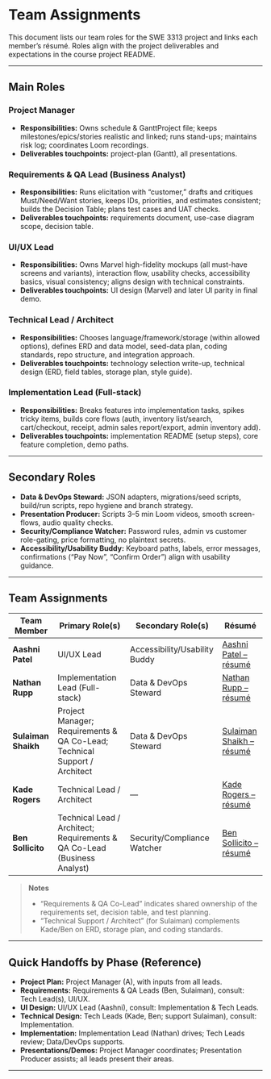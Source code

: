 # Team Assignments

This document lists our team roles for the SWE 3313 project and links each member’s résumé. Roles align with the project deliverables and expectations in the course project README.

---

## Main Roles

### Project Manager
- **Responsibilities:** Owns schedule & GanttProject file; keeps milestones/epics/stories realistic and linked; runs stand-ups; maintains risk log; coordinates Loom recordings.
- **Deliverables touchpoints:** project-plan (Gantt), all presentations.

### Requirements & QA Lead (Business Analyst)
- **Responsibilities:** Runs elicitation with “customer,” drafts and critiques Must/Need/Want stories, keeps IDs, priorities, and estimates consistent; builds the Decision Table; plans test cases and UAT checks.
- **Deliverables touchpoints:** requirements document, use-case diagram scope, decision table.

### UI/UX Lead
- **Responsibilities:** Owns Marvel high-fidelity mockups (all must-have screens and variants), interaction flow, usability checks, accessibility basics, visual consistency; aligns design with technical constraints.
- **Deliverables touchpoints:** UI design (Marvel) and later UI parity in final demo.

### Technical Lead / Architect
- **Responsibilities:** Chooses language/framework/storage (within allowed options), defines ERD and data model, seed-data plan, coding standards, repo structure, and integration approach.
- **Deliverables touchpoints:** technology selection write-up, technical design (ERD, field tables, storage plan, style guide).

### Implementation Lead (Full-stack)
- **Responsibilities:** Breaks features into implementation tasks, spikes tricky items, builds core flows (auth, inventory list/search, cart/checkout, receipt, admin sales report/export, admin inventory add).
- **Deliverables touchpoints:** implementation README (setup steps), core feature completion, demo paths.

---

## Secondary Roles

- **Data & DevOps Steward:** JSON adapters, migrations/seed scripts, build/run scripts, repo hygiene and branch strategy.  
- **Presentation Producer:** Scripts 3–5 min Loom videos, smooth screen-flows, audio quality checks.  
- **Security/Compliance Watcher:** Password rules, admin vs customer role-gating, price formatting, no plaintext secrets.  
- **Accessibility/Usability Buddy:** Keyboard paths, labels, error messages, confirmations (“Pay Now”, “Confirm Order”) align with usability guidance.

---

## Team Assignments

| Team Member | Primary Role(s) | Secondary Role(s) | Résumé |
|---|---|---|---|
| **Aashni Patel** | UI/UX Lead | Accessibility/Usability Buddy | [Aashni Patel – résumé](../resumes/aashni-patel-resume.md) |
| **Nathan Rupp** | Implementation Lead (Full-stack) | Data & DevOps Steward | [Nathan Rupp – résumé](../resumes/nathanial-rupp-resume.md) |
| **Sulaiman Shaikh** | Project Manager; Requirements & QA Co-Lead; Technical Support / Architect | Data & DevOps Steward | [Sulaiman Shaikh – résumé](../resumes/sulaiman-shaikh-resume.md) |
| **Kade Rogers** | Technical Lead / Architect | — | [Kade Rogers – résumé](../resumes/kaden-rogers-resume.md) |
| **Ben Sollicito** | Technical Lead / Architect; Requirements & QA Co-Lead (Business Analyst) | Security/Compliance Watcher | [Ben Sollicito – résumé](../resumes/benjamin-sollicito-resume.md) |

> **Notes**
> - “Requirements & QA Co-Lead” indicates shared ownership of the requirements set, decision table, and test planning.
> - “Technical Support / Architect” (for Sulaiman) complements Kade/Ben on ERD, storage plan, and coding standards.

---

## Quick Handoffs by Phase (Reference)

- **Project Plan:** Project Manager (A), with inputs from all leads.
- **Requirements:** Requirements & QA Leads (Ben, Sulaiman), consult: Tech Lead(s), UI/UX.
- **UI Design:** UI/UX Lead (Aashni), consult: Implementation & Tech Leads.
- **Technical Design:** Tech Leads (Kade, Ben; support Sulaiman), consult: Implementation.
- **Implementation:** Implementation Lead (Nathan) drives; Tech Leads review; Data/DevOps supports.
- **Presentations/Demos:** Project Manager coordinates; Presentation Producer assists; all leads present their areas.

---
